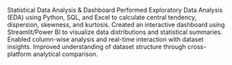  Statistical Data Analysis & Dashboard 
 Performed Exploratory Data Analysis (EDA) using Python, SQL, and Excel to
 calculate central tendency, dispersion, skewness, and kurtosis. Created an
 interactive dashboard using Streamlit/Power BI to visualize data distributions
 and statistical summaries. Enabled column-wise analysis and real-time
 interaction with dataset insights. Improved understanding of dataset structure
 through cross-platform analytical comparison.
